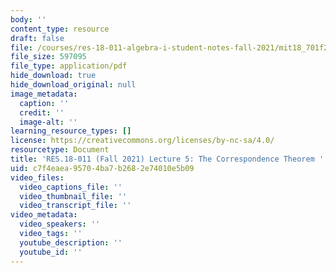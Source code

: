 ```yaml
---
body: ''
content_type: resource
draft: false
file: /courses/res-18-011-algebra-i-student-notes-fall-2021/mit18_701f21_lect5.pdf
file_size: 597095
file_type: application/pdf
hide_download: true
hide_download_original: null
image_metadata:
  caption: ''
  credit: ''
  image-alt: ''
learning_resource_types: []
license: https://creativecommons.org/licenses/by-nc-sa/4.0/
resourcetype: Document
title: 'RES.18-011 (Fall 2021) Lecture 5: The Correspondence Theorem '
uid: c7f4eaea-9570-4ba7-b268-2e74010e5b09
video_files:
  video_captions_file: ''
  video_thumbnail_file: ''
  video_transcript_file: ''
video_metadata:
  video_speakers: ''
  video_tags: ''
  youtube_description: ''
  youtube_id: ''
---
```

